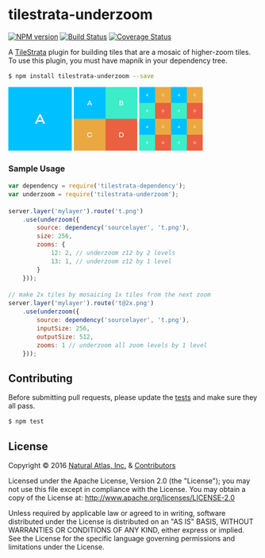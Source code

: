 # tilestrata-underzoom
[![NPM version](http://img.shields.io/npm/v/tilestrata-underzoom.svg?style=flat)](https://www.npmjs.org/package/tilestrata-underzoom)
[![Build Status](https://travis-ci.org/naturalatlas/tilestrata-underzoom.svg)](https://travis-ci.org/naturalatlas/tilestrata-underzoom)
[![Coverage Status](http://img.shields.io/codecov/c/github/naturalatlas/tilestrata-underzoom/master.svg?style=flat)](https://codecov.io/github/naturalatlas/tilestrata-underzoom)

A [TileStrata](https://github.com/naturalatlas/tilestrata) plugin for building tiles that are a mosaic of higher-zoom tiles. To use this plugin, you must have mapnik in your dependency tree.

```sh
$ npm install tilestrata-underzoom --save
```

<img src="./test/data/a.png" width="128" />
<img src="./test/fixtures/out.png" width="128" />
<img src="./test/fixtures/out2.png" width="128" />

### Sample Usage

```js
var dependency = require('tilestrata-dependency');
var underzoom = require('tilestrata-underzoom');

server.layer('mylayer').route('t.png')
	.use(underzoom({
		source: dependency('sourcelayer', 't.png'),
		size: 256,
		zooms: {
			12: 2, // underzoom z12 by 2 levels
			13: 1, // underzoom z12 by 1 level
		}
	}));

// make 2x tiles by mosaicing 1x tiles from the next zoom
server.layer('mylayer').route('t@2x.png')
	.use(underzoom({
		source: dependency('sourcelayer', 't.png'),
		inputSize: 256,
		outputSize: 512,
		zooms: 1 // underzoom all zoom levels by 1 level
	}));
```

## Contributing

Before submitting pull requests, please update the [tests](test) and make sure they all pass.

```sh
$ npm test
```

## License

Copyright &copy; 2016 [Natural Atlas, Inc.](https://github.com/naturalatlas) & [Contributors](https://github.com/naturalatlas/tilestrata-underzoom/graphs/contributors)

Licensed under the Apache License, Version 2.0 (the "License"); you may not use this file except in compliance with the License. You may obtain a copy of the License at: http://www.apache.org/licenses/LICENSE-2.0

Unless required by applicable law or agreed to in writing, software distributed under the License is distributed on an "AS IS" BASIS, WITHOUT WARRANTIES OR CONDITIONS OF ANY KIND, either express or implied. See the License for the specific language governing permissions and limitations under the License.
